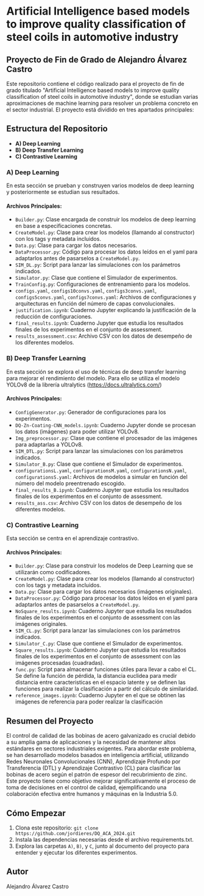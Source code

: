 # Artificial Intelligence based models to improve quality classification of steel coils in automotive industry

## Proyecto de Fin de Grado de Alejandro Álvarez Castro

Este repositorio contiene el código realizado para el proyecto de fin de grado titulado "Artificial Intelligence based models to improve quality classification of steel coils in automotive industry", donde se estudian varias aproximaciones de machine learning para resolver un problema concreto en el sector industrial. El proyecto está dividido en tres apartados principales:

## Estructura del Repositorio

- **A) Deep Learning**
- **B) Deep Transfer Learning**
- **C) Contrastive Learning**

### A) Deep Learning

En esta sección se prueban y construyen varios modelos de deep learning y posteriormente se estudian sus resultados.

#### Archivos Principales:

- `Builder.py`: Clase encargada de construir los modelos de deep learning en base a especificaciones concretas.
- `CreateModel.py`: Clase para crear los modelos (llamando al constructor) con los tags y metadata incluidos.
- `Data.py`: Clase para cargar los datos necesarios.
- `DataProcessor.py`: Código para procesar los datos leídos en el yaml para adaptarlos antes de pasarselos a `CreateModel.py`.
- `SIM_DL.py`: Script para lanzar las simulaciones con los parámetros indicados.
- `Simulator.py`: Clase que contiene el Simulador de experimentos.
- `TrainConfig.py`: Configuraciones de entrenamiento para los modelos.
- `configs.yaml`, `configs10convs.yaml`, `configs3convs.yaml`, `configs5convs.yaml`, `configs7convs.yaml`: Archivos de configuraciones y arquitecturas en función del número de capas convolucionales.
- `justification.ipynb`: Cuaderno Jupyter explicando la justificación de la reducción de configuraciones.
- `final_results.ipynb`: Cuaderno Jupyter que estudia los resultados finales de los experimentos en el conjunto de assessment.
- `results_assessment.csv`: Archivo CSV con los datos de desempeño de los diferentes modelos.

### B) Deep Transfer Learning

En esta sección se explora el uso de técnicas de deep transfer learning para mejorar el rendimiento del modelo. Para ello se utiliza el modelo YOLOv8 de la librería ultralytics (https://docs.ultralytics.com/)

#### Archivos Principales:

- `ConfigGenerator.py`: Generador de configuraciones para los experimentos.
- `DQ-Zn-Coating-CNN_models.ipynb`: Cuaderno Jupyter donde se procesan los datos (imágenes) para poder utilizar YOLOv8.
- `Img_preprocessor.py`: Clase que contiene el procesador de las imágenes para adaptarlas a YOLOv8.
- `SIM_DTL.py`:  Script para lanzar las simulaciones con los parámetros indicados.
- `Simulator_B.py`: Clase que contiene el Simulador de experimentos.
- `configurationsL.yaml`, `configurationsM.yaml`, `configurationsN.yaml`, `configurationsS.yaml`: Archivos de modelos a simular en función del número del modelo preentrenado escogido.
- `final_results_B.ipynb`: Cuaderno Jupyter que estudia los resultados finales de los experimentos en el conjunto de assessment.
- `results_ass.csv`: Archivo CSV con los datos de desempeño de los diferentes modelos.

### C) Contrastive Learning

Esta sección se centra en el aprendizaje contrastivo.

#### Archivos Principales:

- `Builder.py`: Clase para construir los modelos de Deep Learning que se utilizarán como codificadores.
- `CreateModel.py`: Clase para crear los modelos (llamando al constructor) con los tags y metadata incluidos.
- `Data.py`: Clase para cargar los datos necesarios (imágenes originales).
- `DataProcessor.py`: Código para procesar los datos leídos en el yaml para adaptarlos antes de pasarselos a `CreateModel.py`.
- `NoSquare_results.ipynb`: Cuaderno Jupyter que estudia los resultados finales de los experimentos en el conjunto de assessment con las imágenes originales.
- `SIM_CL.py`: Script para lanzar las simulaciones con los parámetros indicados.
- `Simulator_C.py`: Clase que contiene el Simulador de experimentos.
- `Square_results.ipynb`: Cuaderno Jupyter que estudia los resultados finales de los experimentos en el conjunto de assessment con las imágenes procesadas (cuadradas).
- `func.py`:  Script para almacenar funciones útiles para llevar a cabo el CL. Se define la función de pérdida, la distancia euclidea para medir distancia entre caracteristicas en el espacio latente y se definen las funciones para realizar la clasificación a partir del cálculo de similaridad.
- `reference_images.ipynb`: Cuaderno Jupyter en el que se obtinen las imágenes de referencia para poder realizar la clasificación
## Resumen del Proyecto

El control de calidad de las bobinas de acero galvanizado es crucial debido a su amplia gama de aplicaciones y la necesidad de mantener altos estándares en sectores industriales exigentes. Para abordar este problema, se han desarrollado modelos basados en inteligencia artificial, utilizando Redes Neuronales Convolucionales (CNN), Aprendizaje Profundo por Transferencia (DTL) y Aprendizaje Contrastivo (CL) para clasificar las bobinas de acero según el patrón de espesor del recubrimiento de zinc. Este proyecto tiene como objetivo mejorar significativamente el proceso de toma de decisiones en el control de calidad, ejemplificando una colaboración efectiva entre humanos y máquinas en la Industria 5.0.

## Cómo Empezar

1. Clona este repositorio: `git clone https://github.com/jordieres/DQ_ACA_2024.git`
2. Instala las dependencias necesarias desde el archivo requirements.txt.
3. Explora las carpetas `A)`, `B)`, y `C`, junto al documento del proyecto para entender y ejecutar los diferentes experimentos.

## Autor

Alejandro Álvarez Castro
